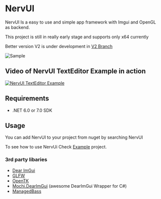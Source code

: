 # NervUI

NervUI Is a easy to use and simple app framework with Imgui and OpenGL as backend.

This project is still in really early stage and supports only x64 currently

Better version V2 is under development in [V2 Branch](https://github.com/byte-0x74/NervUI/tree/v2)

![Sample](https://cdn.discordapp.com/attachments/1060656842323263500/1061369277321576578/image.png)
## Video of NervUI TextEditor Example in action
[![NervUI TextEditor Example](https://markdown-videos.deta/youtube/wUJ3vr8q6A0)](https://youtu.be/wUJ3vr8q6A0)

## Requirements
- .NET 6.0 or 7.0 SDK

## Usage
You can add NervUI to your project from nuget by searching NervUI

To see how to use NervUi Check [Example](https://github.com/byte-0x74/NervUI/blob/dev/examples/DemoWindow/Program.cs) project.

### 3rd party libaries
- [Dear ImGui](https://github.com/ocornut/imgui)
- [GLFW](https://github.com/glfw/glfw)
- [OpenTK](https://github.com/opentk/opentk)
- [Mochi.DearImGui](https://github.com/MochiLibraries/Mochi.DearImGui) (awesome DearImGui Wrapper for C#)
- [ManagedBass](https://github.com/ManagedBass/ManagedBass)
